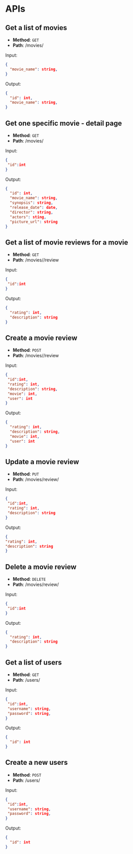 <!-- documentation for the APIs that you think you'll need to make the project work  -->
# APIs

## Get a list of movies
* **Method**: `GET`
* **Path**: /movies/

Input:

```json
{
  "movie_name": string,
}
```

Output:

```json
{
  "id": int,
  "movie_name": string,
}
```


## Get one specific movie - detail page
* **Method**: `GET`
* **Path**: /movies/<id>

Input:

```json
{
 "id":int
}
```

Output:

```json
{
  "id": int,
  "movie_name": string,
  "synopsis": string,
  "release_date": date,
  "director": string,
  "actors": sting,
  "picture_url": string
}
```


## Get a list of movie reviews for a movie
* **Method**: `GET`
* **Path**: /movies/<id>/review


Input:

```json
{
 "id":int
}
```

Output:

```json
{
  "rating": int,
  "description": string
}
```



## Create a movie review
* **Method**: `POST`
* **Path**: /movies/<id>/review


Input:

```json
{
 "id":int,
 "rating": int,
 "description": string,
 "movie": int,
 "user": int
}
```

Output:

```json
{
  "rating": int,
  "description": string,
  "movie": int,
  "user": int
}
```


## Update a movie review
* **Method**: `PUT`
* **Path**: /movies/review/<id>


Input:

```json
{
 "id":int,
 "rating": int,
 "description": string
}
```

Output:

```json
{
"rating": int,
"description": string
}
```


## Delete a movie review
* **Method**: `DELETE`
* **Path**: /movies/review/<id>


Input:

```json
{
 "id":int
}
```

Output:

```json
{
  "rating": int,
  "description": string
}
```



## Get a list of users 
* **Method**: `GET`
* **Path**: /users/


Input:

```json
{
 "id":int,
 "username": string,
 "password": string,
}
```

Output:

```json
{
  "id": int
}
```


## Create a new users 
* **Method**: `POST`
* **Path**: /users/


Input:

```json
{
 "id":int,
 "username": string,
 "password": string,
}
```

Output:

```json
{
  "id": int
}
```

